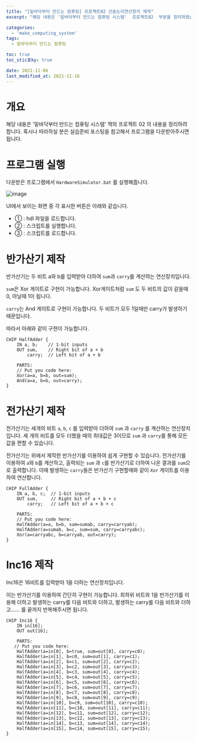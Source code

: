 ```yaml
---
title: "[밑바닥부터 만드는 컴퓨팅] 프로젝트02 산술논리연산장치 제작"
excerpt: "해당 내용은 '밑바닥부터 만드는 컴퓨팅 시스템'  프로젝트02  부분을 정리하였습니다. "

categories:
  - 'make_computing_system'
tags:
  - 밑바닥부터 만드는 컴퓨팅

toc: true
toc_stic표ky: true

date: 2021-11-06
last_modified_at: 2021-11-16
---
```


# 개요 

해당 내용은 '밑바닥부터 만드는 컴퓨팅 시스템' 책의 프로젝트 02 의 내용을 정리하려 합니다. 
혹시나 따라하실 분은 실습준비 포스팅을 참고해서 프로그램을 다운받아주시면 됩니다. 

# 프로그램 실행 

다운받은 프로그램에서 `HardwareSimulator.bat` 를 실행해줍니다. 

![image](https://user-images.githubusercontent.com/35713051/142761388-9d8c0dc9-0cfb-4c4e-bdde-8b2fc20c87d3.png)

UI에서 보이는 화면 중 각 표시한 버튼은 아래와 같습니다. 

* ① : hdl 파일을 로드합니다. 
* ② : 스크립트를 실행합니다. 
* ③ : 스크립트를 로드합니다. 

# 반가산기 제작

반가산기는 두 비트 a와 b를 입력받아 더하여 `sum`과 `carry`를 계산하는 연산장치입니다. 

`sum`은 Xor 게이트로 구현이 가능합니다. 
Xor게이트처럼 `sum` 도 두 비트의 값이 같을때 0, 아닐때 1이 됩니다. 

`carry`는 And 게이트로 구현이 가능합니다. 
두 비트가 모두 1일때만 carry가 발생하기 때문입니다. 

따라서 아래와 같이 구현이 가능합니다.

```
CHIP HalfAdder {
    IN a, b;    // 1-bit inputs
    OUT sum,    // Right bit of a + b 
        carry;  // Left bit of a + b

    PARTS:
    // Put you code here:
    Xor(a=a, b=b, out=sum);
    And(a=a, b=b, out=carry);
}
```

# 전가산기 제작 

전가산기는 세개의 비트 `a`, `b`, `c` 를 입력받아 더하여 `sum` 과 `carry` 를 계산하는 연산장치입니다. 
세 개의 비트를 모두 더했을 때의 최대값은 3이므로 `sum` 과 `carry`를 통해 모든 값을 편할 수 있습니다. 

전가산기는 위에서 제작한 반가산기를 이용하여 쉽게 구현할 수 있습니다. 
전가산기를 이용하여 `a`와 `b`를 계산하고, 출력되는 `sum` 과 `c`를 반가산기로 더하여 나온 결과를 `sum`으로 출력합니다. 
이때 발생하는 `carry`들은 반가산기 구현할때와 같이 `Xor` 게이트를 이용하여 연산합니다. 
```
CHIP FullAdder {
    IN a, b, c;  // 1-bit inputs
    OUT sum,     // Right bit of a + b + c
        carry;   // Left bit of a + b + c

    PARTS:
    // Put you code here:
    HalfAdder(a=a, b=b, sum=sumab, carry=carryab);
    HalfAdder(a=sumab, b=c, sum=sum, carry=carryabc);
	Xor(a=carryabc, b=carryab, out=carry);
}
```

# Inc16 제작 

Inc16은 16비트를 입력받아 1을 더하는 연산장치입니다. 

이는 반가산기를 이용하여 간단히 구현이 가능합니다. 
최하위 비트와 1을 반가산기를 이용해 더하고 발생하는 carry를 다음 비트와 더하고, 발생하는 carry를 다음 비트와 더하고......
를 끝까지 반복해주시면 됩니다.  

```
CHIP Inc16 {
    IN in[16];
    OUT out[16];

    PARTS:
   // Put you code here:
    HalfAdder(a=in[0], b=true, sum=out[0], carry=c0);
    HalfAdder(a=in[1], b=c0, sum=out[1], carry=c1);
    HalfAdder(a=in[2], b=c1, sum=out[2], carry=c2);
    HalfAdder(a=in[3], b=c2, sum=out[3], carry=c3);
    HalfAdder(a=in[4], b=c3, sum=out[4], carry=c4);
    HalfAdder(a=in[5], b=c4, sum=out[5], carry=c5);
    HalfAdder(a=in[6], b=c5, sum=out[6], carry=c6);
    HalfAdder(a=in[7], b=c6, sum=out[7], carry=c7);
    HalfAdder(a=in[8], b=c7, sum=out[8], carry=c8);
    HalfAdder(a=in[9], b=c8, sum=out[9], carry=c9);
    HalfAdder(a=in[10], b=c9, sum=out[10], carry=c10);
    HalfAdder(a=in[11], b=c10, sum=out[11], carry=c11);
    HalfAdder(a=in[12], b=c11, sum=out[12], carry=c12);
    HalfAdder(a=in[13], b=c12, sum=out[13], carry=c13);
    HalfAdder(a=in[14], b=c13, sum=out[14], carry=c14);
    HalfAdder(a=in[15], b=c14, sum=out[15], carry=c15);   
}
```